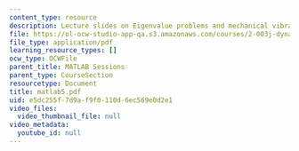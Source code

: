```yaml
---
content_type: resource
description: Lecture slides on Eigenvalue problems and mechanical vibration.
file: https://ol-ocw-studio-app-qa.s3.amazonaws.com/courses/2-003j-dynamics-and-control-i-fall-2007/e5dc255f7d9af9f0110d6ec569e0d2e1_matlab5.pdf
file_type: application/pdf
learning_resource_types: []
ocw_type: OCWFile
parent_title: MATLAB Sessions
parent_type: CourseSection
resourcetype: Document
title: matlab5.pdf
uid: e5dc255f-7d9a-f9f0-110d-6ec569e0d2e1
video_files:
  video_thumbnail_file: null
video_metadata:
  youtube_id: null
---
```

